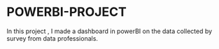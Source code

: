 # POWERBI-PROJECT
In this project , I made a dashboard in powerBI on the data collected by survey from data professionals.
